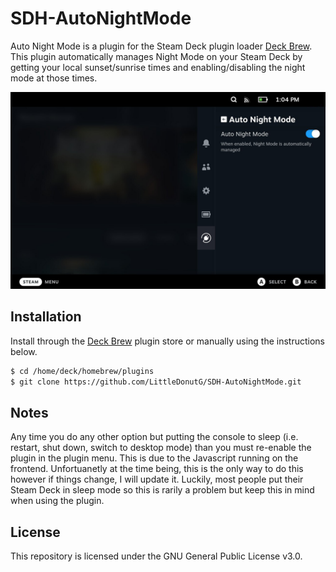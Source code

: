 # SDH-AutoNightMode

Auto Night Mode is a plugin for the Steam Deck plugin loader [Deck Brew](https://github.com/SteamDeckHomebrew/PluginLoader). This plugin automatically manages Night Mode on your Steam Deck by getting your local sunset/sunrise times and enabling/disabling the night mode at those times.

![AutoNightModeScreenshot](./resources/autonightmode.png)

## Installation

Install through the [Deck Brew](https://beta.deckbrew.xyz/) plugin store or manually using the instructions below.

```bash
$ cd /home/deck/homebrew/plugins
$ git clone https://github.com/LittleDonutG/SDH-AutoNightMode.git
```

## Notes

Any time you do any other option but putting the console to sleep (i.e. restart, shut down, switch to desktop mode) than you must re-enable the plugin in the plugin menu. This is due to the Javascript running on the frontend. Unfortuanetly at the time being, this is the only way to do this however if things change, I will update it. Luckily, most people put their Steam Deck in sleep mode so this is rarily a problem but keep this in mind when using the plugin.

## License

This repository is licensed under the GNU General Public License v3.0.